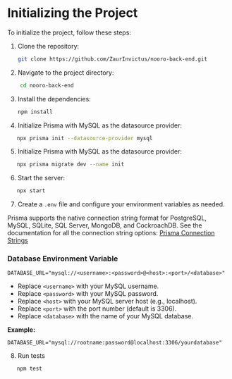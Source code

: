 # Initializing the Project

To initialize the project, follow these steps:

1. Clone the repository:

    ```bash
    git clone https://github.com/ZaurInvictus/nooro-back-end.git
    ```

2. Navigate to the project directory:

```bash
    cd nooro-back-end
```

3. Install the dependencies:

    ```bash
    npm install
    ```

4. Initialize Prisma with MySQL as the datasource provider:

```bash
   npx prisma init --datasource-provider mysql
   ```

5. Initialize Prisma with MySQL as the datasource provider:

```bash
   npx prisma migrate dev --name init
   ```

6. Start the server:

```bash
   npx start
   ```

7. Create a `.env` file and configure your environment variables as needed.
   
Prisma supports the native connection string format for PostgreSQL, MySQL, SQLite, SQL Server, MongoDB, and CockroachDB. See the documentation for all the connection string options: [Prisma Connection Strings](https://pris.ly/d/connection-strings)

### Database Environment Variable

```plaintext
DATABASE_URL="mysql://<username>:<password>@<host>:<port>/<database>"
```

- Replace `<username>` with your MySQL username.
- Replace `<password>` with your MySQL password.
- Replace `<host>` with your MySQL server host (e.g., localhost).
- Replace `<port>` with the port number (default is 3306).
- Replace `<database>` with the name of your MySQL database.

**Example:**

```plaintext
DATABASE_URL="mysql://rootname:password@localhost:3306/yourdatabase"
```


8. Run tests

```bash
   npm test
   ```
